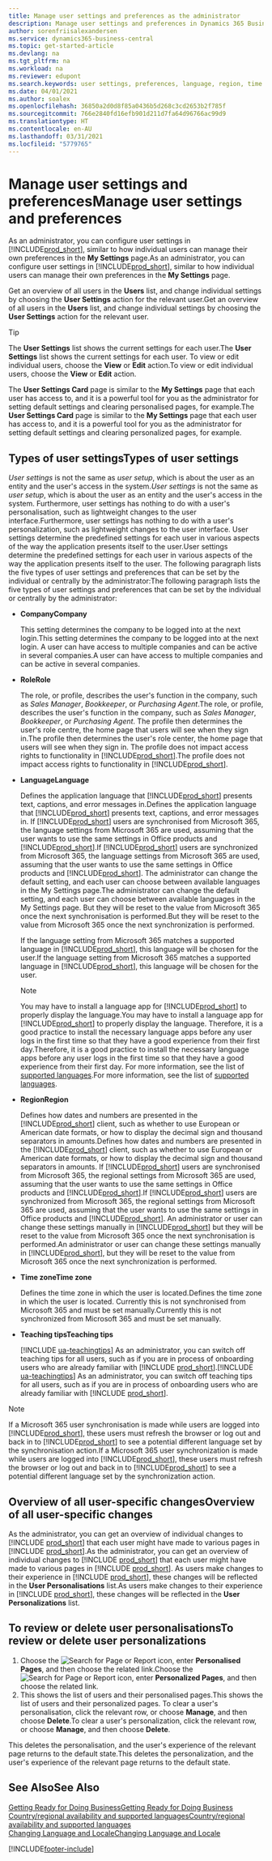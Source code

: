 ```yaml
---
title: Manage user settings and preferences as the administrator
description: Manage user settings and preferences in Dynamics 365 Business Central.
author: sorenfriisalexandersen
ms.service: dynamics365-business-central
ms.topic: get-started-article
ms.devlang: na
ms.tgt_pltfrm: na
ms.workload: na
ms.reviewer: edupont
ms.search.keywords: user settings, preferences, language, region, time zone, regional settings
ms.date: 04/01/2021
ms.author: soalex
ms.openlocfilehash: 36850a2d0d8f85a0436b5d268c3cd2653b2f785f
ms.sourcegitcommit: 766e2840fd16efb901d211d7fa64d96766ac99d9
ms.translationtype: HT
ms.contentlocale: en-AU
ms.lasthandoff: 03/31/2021
ms.locfileid: "5779765"
---
```

# <a name="manage-user-settings-and-preferences"></a><span data-ttu-id="62048-103">Manage user settings and preferences</span><span class="sxs-lookup"><span data-stu-id="62048-103">Manage user settings and preferences</span></span>

<span data-ttu-id="62048-104">As an administrator, you can configure user settings in [!INCLUDE[prod_short](includes/prod_short.md)], similar to how individual users can manage their own preferences in the **My Settings** page.</span><span class="sxs-lookup"><span data-stu-id="62048-104">As an administrator, you can configure user settings in [!INCLUDE[prod_short](includes/prod_short.md)], similar to how individual users can manage their own preferences in the **My Settings** page.</span></span>  

<span data-ttu-id="62048-105">Get an overview of all users in the **Users** list, and change individual settings by choosing the **User Settings** action for the relevant user.</span><span class="sxs-lookup"><span data-stu-id="62048-105">Get an overview of all users in the **Users** list, and change individual settings by choosing the **User Settings** action for the relevant user.</span></span>

> [!TIP]
> <span data-ttu-id="62048-106">The **User Settings** list shows the current settings for each user.</span><span class="sxs-lookup"><span data-stu-id="62048-106">The **User Settings** list shows the current settings for each user.</span></span> <span data-ttu-id="62048-107">To view or edit individual users, choose the **View** or **Edit** action.</span><span class="sxs-lookup"><span data-stu-id="62048-107">To view or edit individual users, choose the **View** or **Edit** action.</span></span>

<span data-ttu-id="62048-108">The **User Settings Card** page is similar to the **My Settings** page that each user has access to, and it is a powerful tool for you as the administrator for setting default settings and clearing personalised pages, for example.</span><span class="sxs-lookup"><span data-stu-id="62048-108">The **User Settings Card** page is similar to the **My Settings** page that each user has access to, and it is a powerful tool for you as the administrator for setting default settings and clearing personalized pages, for example.</span></span>  

## <a name="types-of-user-settings"></a><span data-ttu-id="62048-109">Types of user settings</span><span class="sxs-lookup"><span data-stu-id="62048-109">Types of user settings</span></span>

<span data-ttu-id="62048-110">*User settings* is not the same as *user setup*, which is about the user as an entity and the user's access in the system.</span><span class="sxs-lookup"><span data-stu-id="62048-110">*User settings* is not the same as *user setup*, which is about the user as an entity and the user's access in the system.</span></span> <span data-ttu-id="62048-111">Furthermore, user settings has nothing to do with a user's personalisation, such as lightweight changes to the user interface.</span><span class="sxs-lookup"><span data-stu-id="62048-111">Furthermore, user settings has nothing to do with a user's personalization, such as lightweight changes to the user interface.</span></span> <span data-ttu-id="62048-112">User settings determine the predefined settings for each user in various aspects of the way the application presents itself to the user.</span><span class="sxs-lookup"><span data-stu-id="62048-112">User settings determine the predefined settings for each user in various aspects of the way the application presents itself to the user.</span></span> <span data-ttu-id="62048-113">The following paragraph lists the five types of user settings and preferences that can be set by the individual or centrally by the administrator:</span><span class="sxs-lookup"><span data-stu-id="62048-113">The following paragraph lists the five types of user settings and preferences that can be set by the individual or centrally by the administrator:</span></span>

- <span data-ttu-id="62048-114">**Company**</span><span class="sxs-lookup"><span data-stu-id="62048-114">**Company**</span></span>  

  <span data-ttu-id="62048-115">This setting determines the company to be logged into at the next login.</span><span class="sxs-lookup"><span data-stu-id="62048-115">This setting determines the company to be logged into at the next login.</span></span> <span data-ttu-id="62048-116">A user can have access to multiple companies and can be active in several companies.</span><span class="sxs-lookup"><span data-stu-id="62048-116">A user can have access to multiple companies and can be active in several companies.</span></span>

- <span data-ttu-id="62048-117">**Role**</span><span class="sxs-lookup"><span data-stu-id="62048-117">**Role**</span></span>  

  <span data-ttu-id="62048-118">The role, or profile, describes the user's function in the company, such as *Sales Manager*, *Bookkeeper*, or *Purchasing Agent*.</span><span class="sxs-lookup"><span data-stu-id="62048-118">The role, or profile, describes the user's function in the company, such as *Sales Manager*, *Bookkeeper*, or *Purchasing Agent*.</span></span> <span data-ttu-id="62048-119">The profile then determines the user's role centre, the home page that users will see when they sign in.</span><span class="sxs-lookup"><span data-stu-id="62048-119">The profile then determines the user's role center, the home page that users will see when they sign in.</span></span> <span data-ttu-id="62048-120">The profile does not impact access rights to functionality in [!INCLUDE[prod_short](includes/prod_short.md)].</span><span class="sxs-lookup"><span data-stu-id="62048-120">The profile does not impact access rights to functionality in [!INCLUDE[prod_short](includes/prod_short.md)].</span></span>  

- <span data-ttu-id="62048-121">**Language**</span><span class="sxs-lookup"><span data-stu-id="62048-121">**Language**</span></span>  

  <span data-ttu-id="62048-122">Defines the application language that [!INCLUDE[prod_short](includes/prod_short.md)] presents text, captions, and error messages in.</span><span class="sxs-lookup"><span data-stu-id="62048-122">Defines the application language that [!INCLUDE[prod_short](includes/prod_short.md)] presents text, captions, and error messages in.</span></span> <span data-ttu-id="62048-123">If [!INCLUDE[prod_short](includes/prod_short.md)] users are synchronised from Microsoft 365, the language settings from Microsoft 365 are used, assuming that the user wants to use the same settings in Office products and [!INCLUDE[prod_short](includes/prod_short.md)].</span><span class="sxs-lookup"><span data-stu-id="62048-123">If [!INCLUDE[prod_short](includes/prod_short.md)] users are synchronized from Microsoft 365, the language settings from Microsoft 365 are used, assuming that the user wants to use the same settings in Office products and [!INCLUDE[prod_short](includes/prod_short.md)].</span></span> <span data-ttu-id="62048-124">The administrator can change the default setting, and each user can choose between available languages in the My Settings page.</span><span class="sxs-lookup"><span data-stu-id="62048-124">The administrator can change the default setting, and each user can choose between available languages in the My Settings page.</span></span> <span data-ttu-id="62048-125">But they will be reset to the value from Microsoft 365 once the next synchronisation is performed.</span><span class="sxs-lookup"><span data-stu-id="62048-125">But they will be reset to the value from Microsoft 365 once the next synchronization is performed.</span></span>

  <span data-ttu-id="62048-126">If the language setting from Microsoft 365 matches a supported language in [!INCLUDE[prod_short](includes/prod_short.md)], this language will be chosen for the user.</span><span class="sxs-lookup"><span data-stu-id="62048-126">If the language setting from Microsoft 365 matches a supported language in [!INCLUDE[prod_short](includes/prod_short.md)], this language will be chosen for the user.</span></span>  

  > [!NOTE]
  > <span data-ttu-id="62048-127">You may have to install a language app for [!INCLUDE[prod_short](includes/prod_short.md)] to properly display the language.</span><span class="sxs-lookup"><span data-stu-id="62048-127">You may have to install a language app for [!INCLUDE[prod_short](includes/prod_short.md)] to properly display the language.</span></span> <span data-ttu-id="62048-128">Therefore, it is a good practice to install the necessary language apps before any user logs in the first time so that they have a good experience from their first day.</span><span class="sxs-lookup"><span data-stu-id="62048-128">Therefore, it is a good practice to install the necessary language apps before any user logs in the first time so that they have a good experience from their first day.</span></span> <span data-ttu-id="62048-129">For more information, see the list of [supported languages](/dynamics365/business-central/dev-itpro/compliance/apptest-countries-and-translations).</span><span class="sxs-lookup"><span data-stu-id="62048-129">For more information, see the list of [supported languages](/dynamics365/business-central/dev-itpro/compliance/apptest-countries-and-translations).</span></span>  
  
- <span data-ttu-id="62048-130">**Region**</span><span class="sxs-lookup"><span data-stu-id="62048-130">**Region**</span></span>  

  <span data-ttu-id="62048-131">Defines how dates and numbers are presented in the [!INCLUDE[prod_short](includes/prod_short.md)] client, such as whether to use European or American date formats, or how to display the decimal sign and thousand separators in amounts.</span><span class="sxs-lookup"><span data-stu-id="62048-131">Defines how dates and numbers are presented in the [!INCLUDE[prod_short](includes/prod_short.md)] client, such as whether to use European or American date formats, or how to display the decimal sign and thousand separators in amounts.</span></span> <span data-ttu-id="62048-132">If [!INCLUDE[prod_short](includes/prod_short.md)] users are synchronised from Microsoft 365, the regional settings from Microsoft 365 are used, assuming that the user wants to use the same settings in Office products and [!INCLUDE[prod_short](includes/prod_short.md)].</span><span class="sxs-lookup"><span data-stu-id="62048-132">If [!INCLUDE[prod_short](includes/prod_short.md)] users are synchronized from Microsoft 365, the regional settings from Microsoft 365 are used, assuming that the user wants to use the same settings in Office products and [!INCLUDE[prod_short](includes/prod_short.md)].</span></span> <span data-ttu-id="62048-133">An administrator or user can change these settings manually in [!INCLUDE[prod_short](includes/prod_short.md)] but they will be reset to the value from Microsoft 365 once the next synchronisation is performed.</span><span class="sxs-lookup"><span data-stu-id="62048-133">An administrator or user can change these settings manually in [!INCLUDE[prod_short](includes/prod_short.md)], but they will be reset to the value from Microsoft 365 once the next synchronization is performed.</span></span>

- <span data-ttu-id="62048-134">**Time zone**</span><span class="sxs-lookup"><span data-stu-id="62048-134">**Time zone**</span></span>  

  <span data-ttu-id="62048-135">Defines the time zone in which the user is located.</span><span class="sxs-lookup"><span data-stu-id="62048-135">Defines the time zone in which the user is located.</span></span> <span data-ttu-id="62048-136">Currently this is not synchronised from Microsoft 365 and must be set manually.</span><span class="sxs-lookup"><span data-stu-id="62048-136">Currently this is not synchronized from Microsoft 365 and must be set manually.</span></span>  

- <span data-ttu-id="62048-137">**Teaching tips**</span><span class="sxs-lookup"><span data-stu-id="62048-137">**Teaching tips**</span></span>

  <span data-ttu-id="62048-138">[!INCLUDE [ua-teachingtips](includes/ua-teachingtips.md)] As an administrator, you can switch off teaching tips for all users, such as if you are in process of onboarding users who are already familiar with [!INCLUDE [prod_short](includes/prod_short.md)].</span><span class="sxs-lookup"><span data-stu-id="62048-138">[!INCLUDE [ua-teachingtips](includes/ua-teachingtips.md)] As an administrator, you can switch off teaching tips for all users, such as if you are in process of onboarding users who are already familiar with [!INCLUDE [prod_short](includes/prod_short.md)].</span></span>  

> [!NOTE]
> <span data-ttu-id="62048-139">If a Microsoft 365 user synchronisation is made while users are logged into [!INCLUDE[prod_short](includes/prod_short.md)], these users must refresh the browser or log out and back in to [!INCLUDE[prod_short](includes/prod_short.md)] to see a potential different language set by the synchronisation action.</span><span class="sxs-lookup"><span data-stu-id="62048-139">If a Microsoft 365 user synchronization is made while users are logged into [!INCLUDE[prod_short](includes/prod_short.md)], these users must refresh the browser or log out and back in to [!INCLUDE[prod_short](includes/prod_short.md)] to see a potential different language set by the synchronization action.</span></span>

## <a name="overview-of-all-user-specific-changes"></a><span data-ttu-id="62048-140">Overview of all user-specific changes</span><span class="sxs-lookup"><span data-stu-id="62048-140">Overview of all user-specific changes</span></span>

<span data-ttu-id="62048-141">As the administrator, you can get an overview of individual changes to [!INCLUDE [prod_short](includes/prod_short.md)] that each user might have made to various pages in [!INCLUDE [prod_short](includes/prod_short.md)].</span><span class="sxs-lookup"><span data-stu-id="62048-141">As the administrator, you can get an overview of individual changes to [!INCLUDE [prod_short](includes/prod_short.md)] that each user might have made to various pages in [!INCLUDE [prod_short](includes/prod_short.md)].</span></span> <span data-ttu-id="62048-142">As users make changes to their experience in [!INCLUDE [prod_short](includes/prod_short.md)], these changes will be reflected in the **User Personalisations** list.</span><span class="sxs-lookup"><span data-stu-id="62048-142">As users make changes to their experience in [!INCLUDE [prod_short](includes/prod_short.md)], these changes will be reflected in the **User Personalizations** list.</span></span> <!--Administrators can also set these settings for users before they log in the first time, so users do not have to do it themselves, providing them a better *getting started* experience.-->

<!-- >[!NOTE]
> User personalizations do not have anything to do with the *personal* lightweight changes a user can make to the user experience.-->

## <a name="to-review-or-delete-user-personalizations"></a><span data-ttu-id="62048-143">To review or delete user personalisations</span><span class="sxs-lookup"><span data-stu-id="62048-143">To review or delete user personalizations</span></span>

1. <span data-ttu-id="62048-144">Choose the ![Search for Page or Report](media/ui-search/search_small.png "Search for Page or Report icon") icon, enter **Personalised Pages**, and then choose the related link.</span><span class="sxs-lookup"><span data-stu-id="62048-144">Choose the ![Search for Page or Report](media/ui-search/search_small.png "Search for Page or Report icon") icon, enter **Personalized Pages**, and then choose the related link.</span></span>
2. <span data-ttu-id="62048-145">This shows the list of users and their personalised pages.</span><span class="sxs-lookup"><span data-stu-id="62048-145">This shows the list of users and their personalized pages.</span></span> <span data-ttu-id="62048-146">To clear a user's personalisation, click the relevant row, or choose **Manage**, and then choose **Delete**.</span><span class="sxs-lookup"><span data-stu-id="62048-146">To clear a user's personalization, click the relevant row, or choose **Manage**, and then choose **Delete**.</span></span>

<span data-ttu-id="62048-147">This deletes the personalisation, and the user's experience of the relevant page returns to the default state.</span><span class="sxs-lookup"><span data-stu-id="62048-147">This deletes the personalization, and the user's experience of the relevant page returns to the default state.</span></span>

## <a name="see-also"></a><span data-ttu-id="62048-148">See Also</span><span class="sxs-lookup"><span data-stu-id="62048-148">See Also</span></span>

[<span data-ttu-id="62048-149">Getting Ready for Doing Business</span><span class="sxs-lookup"><span data-stu-id="62048-149">Getting Ready for Doing Business</span></span>](ui-get-ready-business.md)  
[<span data-ttu-id="62048-150">Country/regional availability and supported languages</span><span class="sxs-lookup"><span data-stu-id="62048-150">Country/regional availability and supported languages</span></span>](/dynamics365/business-central/dev-itpro/compliance/apptest-countries-and-translations)  
[<span data-ttu-id="62048-151">Changing Language and Locale</span><span class="sxs-lookup"><span data-stu-id="62048-151">Changing Language and Locale</span></span>](about-locale-language.md)  

[!INCLUDE[footer-include](includes/footer-banner.md)]
